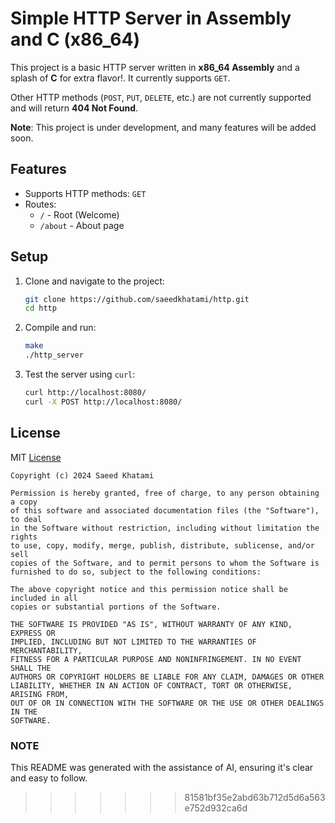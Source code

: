 # Simple HTTP Server in Assembly and C (x86_64)

This project is a basic HTTP server written in **x86_64 Assembly** and a splash of **C** for extra flavor!. It currently supports `GET`.

Other HTTP methods (`POST`, `PUT`, `DELETE`, etc.) are not currently supported and will return **404 Not Found**.

**Note**: This project is under development, and many features will be added soon.

## Features

- Supports HTTP methods: `GET`
- Routes:
  - `/` - Root (Welcome)
  - `/about` - About page

## Setup

1. Clone and navigate to the project:
    ```bash
    git clone https://github.com/saeedkhatami/http.git
    cd http
    ```

2. Compile and run:
    ```bash
    make
    ./http_server
    ```

3. Test the server using `curl`:
    ```bash
    curl http://localhost:8080/
    curl -X POST http://localhost:8080/
    ```

## License

MIT [License](LICENSE)

```text
Copyright (c) 2024 Saeed Khatami

Permission is hereby granted, free of charge, to any person obtaining a copy
of this software and associated documentation files (the "Software"), to deal
in the Software without restriction, including without limitation the rights
to use, copy, modify, merge, publish, distribute, sublicense, and/or sell
copies of the Software, and to permit persons to whom the Software is
furnished to do so, subject to the following conditions:

The above copyright notice and this permission notice shall be included in all
copies or substantial portions of the Software.

THE SOFTWARE IS PROVIDED "AS IS", WITHOUT WARRANTY OF ANY KIND, EXPRESS OR
IMPLIED, INCLUDING BUT NOT LIMITED TO THE WARRANTIES OF MERCHANTABILITY,
FITNESS FOR A PARTICULAR PURPOSE AND NONINFRINGEMENT. IN NO EVENT SHALL THE
AUTHORS OR COPYRIGHT HOLDERS BE LIABLE FOR ANY CLAIM, DAMAGES OR OTHER
LIABILITY, WHETHER IN AN ACTION OF CONTRACT, TORT OR OTHERWISE, ARISING FROM,
OUT OF OR IN CONNECTION WITH THE SOFTWARE OR THE USE OR OTHER DEALINGS IN THE
SOFTWARE.
```

### NOTE

This README was generated with the assistance of AI, ensuring it's clear and easy to follow.
>>>>>>> 81581bf35e2abd63b712d5d6a563e752d932ca6d
